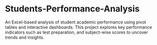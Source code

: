 # Students-Performance-Analysis
An Excel-based analysis of student academic performance using pivot tables and interactive dashboards. This project explores key performance indicators such as test preparation, and subject-wise scores to uncover trends and insights.

